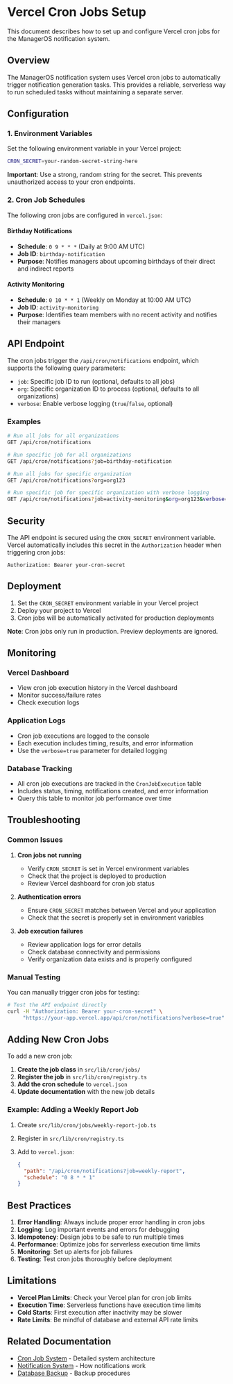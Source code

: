 # Vercel Cron Jobs Setup

This document describes how to set up and configure Vercel cron jobs for the ManagerOS notification system.

## Overview

The ManagerOS notification system uses Vercel cron jobs to automatically trigger notification generation tasks. This provides a reliable, serverless way to run scheduled tasks without maintaining a separate server.

## Configuration

### 1. Environment Variables

Set the following environment variable in your Vercel project:

```bash
CRON_SECRET=your-random-secret-string-here
```

**Important**: Use a strong, random string for the secret. This prevents unauthorized access to your cron endpoints.

### 2. Cron Job Schedules

The following cron jobs are configured in `vercel.json`:

#### Birthday Notifications

- **Schedule**: `0 9 * * *` (Daily at 9:00 AM UTC)
- **Job ID**: `birthday-notification`
- **Purpose**: Notifies managers about upcoming birthdays of their direct and indirect reports

#### Activity Monitoring

- **Schedule**: `0 10 * * 1` (Weekly on Monday at 10:00 AM UTC)
- **Job ID**: `activity-monitoring`
- **Purpose**: Identifies team members with no recent activity and notifies their managers

## API Endpoint

The cron jobs trigger the `/api/cron/notifications` endpoint, which supports the following query parameters:

- `job`: Specific job ID to run (optional, defaults to all jobs)
- `org`: Specific organization ID to process (optional, defaults to all organizations)
- `verbose`: Enable verbose logging (`true`/`false`, optional)

### Examples

```bash
# Run all jobs for all organizations
GET /api/cron/notifications

# Run specific job for all organizations
GET /api/cron/notifications?job=birthday-notification

# Run all jobs for specific organization
GET /api/cron/notifications?org=org123

# Run specific job for specific organization with verbose logging
GET /api/cron/notifications?job=activity-monitoring&org=org123&verbose=true
```

## Security

The API endpoint is secured using the `CRON_SECRET` environment variable. Vercel automatically includes this secret in the `Authorization` header when triggering cron jobs:

```
Authorization: Bearer your-cron-secret
```

## Deployment

1. Set the `CRON_SECRET` environment variable in your Vercel project
2. Deploy your project to Vercel
3. Cron jobs will be automatically activated for production deployments

**Note**: Cron jobs only run in production. Preview deployments are ignored.

## Monitoring

### Vercel Dashboard

- View cron job execution history in the Vercel dashboard
- Monitor success/failure rates
- Check execution logs

### Application Logs

- Cron job executions are logged to the console
- Each execution includes timing, results, and error information
- Use the `verbose=true` parameter for detailed logging

### Database Tracking

- All cron job executions are tracked in the `CronJobExecution` table
- Includes status, timing, notifications created, and error information
- Query this table to monitor job performance over time

## Troubleshooting

### Common Issues

1. **Cron jobs not running**
   - Verify `CRON_SECRET` is set in Vercel environment variables
   - Check that the project is deployed to production
   - Review Vercel dashboard for cron job status

2. **Authentication errors**
   - Ensure `CRON_SECRET` matches between Vercel and your application
   - Check that the secret is properly set in environment variables

3. **Job execution failures**
   - Review application logs for error details
   - Check database connectivity and permissions
   - Verify organization data exists and is properly configured

### Manual Testing

You can manually trigger cron jobs for testing:

```bash
# Test the API endpoint directly
curl -H "Authorization: Bearer your-cron-secret" \
     "https://your-app.vercel.app/api/cron/notifications?verbose=true"
```

## Adding New Cron Jobs

To add a new cron job:

1. **Create the job class** in `src/lib/cron/jobs/`
2. **Register the job** in `src/lib/cron/registry.ts`
3. **Add the cron schedule** to `vercel.json`
4. **Update documentation** with the new job details

### Example: Adding a Weekly Report Job

1. Create `src/lib/cron/jobs/weekly-report-job.ts`
2. Register in `src/lib/cron/registry.ts`
3. Add to `vercel.json`:

   ```json
   {
     "path": "/api/cron/notifications?job=weekly-report",
     "schedule": "0 8 * * 1"
   }
   ```

## Best Practices

1. **Error Handling**: Always include proper error handling in cron jobs
2. **Logging**: Log important events and errors for debugging
3. **Idempotency**: Design jobs to be safe to run multiple times
4. **Performance**: Optimize jobs for serverless execution time limits
5. **Monitoring**: Set up alerts for job failures
6. **Testing**: Test cron jobs thoroughly before deployment

## Limitations

- **Vercel Plan Limits**: Check your Vercel plan for cron job limits
- **Execution Time**: Serverless functions have execution time limits
- **Cold Starts**: First execution after inactivity may be slower
- **Rate Limits**: Be mindful of database and external API rate limits

## Related Documentation

- [Cron Job System](./cron-job-system.md) - Detailed system architecture
- [Notification System](./notification-system.md) - How notifications work
- [Database Backup](./database-backup.md) - Backup procedures
